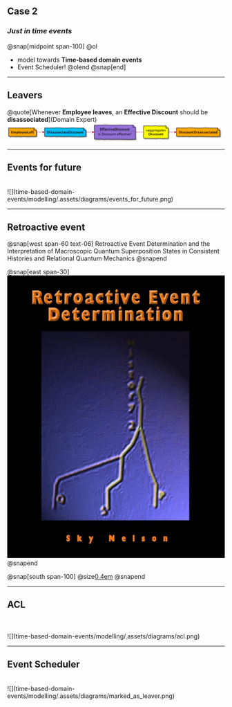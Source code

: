 ## Case 2
### _Just in time events_
@snap[midpoint span-100]
@ol
- model towards **Time-based domain events**
- Event Scheduler!
@olend
@snap[end]

---
## Leavers 
@quote[Whenever **Employee leaves**, an **Effective Discount** should be **disassociated**](Domain Expert)
<br/>
![](time-based-domain-events/modelling/.assets/diagrams/leavers.png)

---
## Events for future
<br/>
![](time-based-domain-events/modelling/.assets/diagrams/events_for_future.png)

---
## Retroactive event

@snap[west span-60 text-06]
Retroactive Event Determination and the Interpretation of Macroscopic Quantum Superposition States in Consistent Histories and Relational Quantum Mechanics
@snapend

@snap[east span-30]
![](time-based-domain-events/modelling/.assets/img/retroactive_event.jpg)
@snapend

@snap[south span-100]
@size[0.4em](https://www.scribd.com/document/39063761/Nelson-Retroactive-Event-Determination)
@snapend

---
## ACL
<br/>
<br/>
![](time-based-domain-events/modelling/.assets/diagrams/acl.png)

---
## Event Scheduler
<br/>
![](time-based-domain-events/modelling/.assets/diagrams/marked_as_leaver.png)

